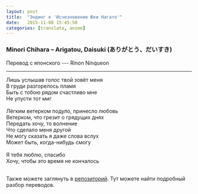 ```yaml
---
layout: post
title:  "Эндинг к 'Исчезновение Юки Нагато'"
date:   2015-11-08 15:45:50
categories: [translate, anime]
---
```


<div class="modal fade" id="myModal" tabindex="-1" role="dialog" aria-labelledby="myModalLabel" aria-hidden="true">
      <div class="modal-dialog">
        <div class="modal-content">
		<center>
          <div class="modal-body">               
          </div>
		</center>
        </div><!-- /.modal-content -->
      </div><!-- /.modal-dialog -->
    </div><!-- /.modal -->

<div class="thumbnails">
</div>

### Minori Chihara &ndash; Arigatou, Daisuki (ありがとう、だいすき)

Перевод с японского --- Rinon Ninqueon<br>
<hr>
Лишь услышав голос твой зовёт меня<br>
В груди разгорелось пламя<br>
Быть с тобою рядом счастливо мне<br>
Не упусти тот миг<br>
<br>
Лёгким ветерком подуло, принесло любовь<br>
Ветерком, что грезит о грядущих днях<br>
Передать хочу, то волнение<br>
Что сделало меня другой<br>
Не могу сказать я даже слова вслух<br>
Может быть, когда-нибудь смогу<br>
<br>
Я тебя люблю, спасибо<br>
Хочу, чтобы это время не кончалось<br>
<br><p>Также можете заглянуть в <a href="https://github.com/RinonNinqueon/source/tree/master/translate">репозиторий</a>. Тут можете найти подробный разбор переводов.</p>
<br><br><br><br><br>